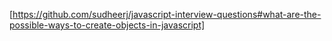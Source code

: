 [https://github.com/sudheerj/javascript-interview-questions#what-are-the-possible-ways-to-create-objects-in-javascript]